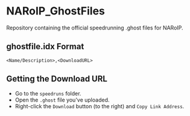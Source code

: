 # NARoIP_GhostFiles
Repository containing the official speedrunning .ghost files for NARoIP.

## ghostfile.idx Format
`<Name/Description>,<DownloadURL>`

## Getting the Download URL
* Go to the `speedruns` folder.
* Open the `.ghost` file you've uploaded.
* Right-click the `Download` button (to the right) and `Copy Link Address`.
